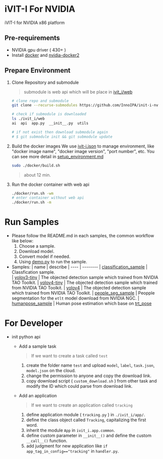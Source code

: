 # iVIT-I For NVIDIA
iVIT-I for NVIDIA x86 platform

## Pre-requirements
* NVIDIA gpu driver ( 430+ )
* Install [docker](https://max-c.notion.site/Install-Docker-9a0927c9b8aa4455b66548843246152f) and [nvidia-docker2](https://max-c.notion.site/Install-NVIDIA-Docker-b15e1b2930f646f389675bde6a04c9e2)


## Prepare Environment

1. Clone Repository and submodule
    > submodule is web api which will be place in [ivit_i/web](./ivit_i/web)
    ```bash
    # clone repo and submodule
    git clone --recurse-submodules https://github.com/InnoIPA/init-i-nvidia.git
    
    # check if submodule is downloaded
    ls ./ivit_i/web
    ai  api  app.py  __init__.py  utils

    # if not exist then download submodule again
    # $ git submodule init && git submodule update
    ```

2. Build the docker images
    We use [ivit-i.json](ivit-i.json) to manage environment, like "docker image name", "docker image version", "port number", etc. You can see more detail in [setup_environment.md](docs/setup_environment.md)
    ```bash
    sudo ./docker/build.sh
    ```
    > about 12 min.

3. Run the docker container with web api
    ```bash
    ./docker/run.sh -wm
    # enter container without web api
    ./docker/run.sh -m
    ```

# Run Samples
* Please follow the README.md in each samples, the common workflow like below:
    1. Choose a sample.
    2. Download model.
    3. Convert model if needed.
    4. Using [demo.py](./demo.py) to run the sample.
* Samples:
    | name | describe 
    | ---- | -------- 
    | [classification_sample](task/classification_sample/README.md)    |  Classfication sample.  
    | [yolov3-tiny](task/yolov3-tiny-sample/README.md)   | The objected detection sample which trained from NVIDIA TAO Toolkit.
    | [yolov4-tiny](task/yolov4-tiny-sample/README.md)   | The objected detection sample which trained from NVIDIA TAO Toolkit.
    | [yolov4](task/yolov4-sample/README.md)   | The objected detection sample which trained from NVIDIA TAO Toolkit.
    | [people_seg_sample](task/people_seg_sample/README.md)   | Peopple segmentation for the `etlt` model download from NVIDIA NGC.
    | [humanpose_sample](task/humanpose_sample/README.md) | Human pose estimation which base on [trt_pose](https://github.com/NVIDIA-AI-IOT_pose)


# For Developer
* init python api
    * Add a sample task
        > If we want to create a task called `test`
        
        1. create the folder name `test` and upload `model`, `label`, `task.json`, `model.json` on the cloud.
        2. change the permission to anyone and copy the download link.
        2. copy download script ( `custom_download.sh` ) from other task and modify the ID which could parse from download link.
    
    * Add an application
        > If we want to create an application called `tracking`
        
        1. define application module ( `tracking.py` ) in `./ivit_i/app/`.
        2. define the class object called `Tracking`, capitalizing the first word.
        3. inherit the module `App` in `ivit_i.app.common`.
        4. define custom parameter in `__init__()` and define the custom `__call__()` function.
        5. add judgment for new application like `if app_tag_in_config=="tracking"` in `handler.py`.
    
